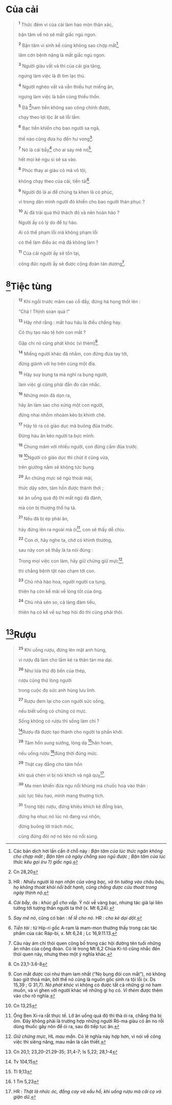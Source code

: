 # Của cải

> <sup><b>1</b></sup> Thức đêm vì của cải làm hao mòn thân xác,
>
> bận tâm về nó sẽ mất giấc ngủ ngon.
>
> <sup><b>2</b></sup> Bận tâm vì sinh kế cũng không sao chợp mắt[^1-c7391c00-5269-4dd5-9e72-a63f6f0a868a],
>
> lâm cơn bệnh nặng là mất giấc ngủ ngon.
>
> <sup><b>3</b></sup> Người giàu vất vả thì của cải gia tăng,
>
> ngưng làm việc là đi tìm lạc thú.
>
> <sup><b>4</b></sup> Người nghèo vất vả vẫn thiếu hụt miếng ăn,
>
> ngưng làm việc là bần cùng thiếu thốn.
>
> <sup><b>5</b></sup> Đã [^1@-c7391c00-5269-4dd5-9e72-a63f6f0a868a]ham tiền không sao công chính được,
>
> chạy theo lợi lộc ắt sẽ lỗi lầm.
>
> <sup><b>6</b></sup> Bạc tiền khiến cho bao người sa ngã,
>
> thế nào cũng đưa họ đến hư vong[^2-c7391c00-5269-4dd5-9e72-a63f6f0a868a].
>
> <sup><b>7</b></sup> Nó là cái bẫy[^3-c7391c00-5269-4dd5-9e72-a63f6f0a868a] cho ai say mê nó[^4-c7391c00-5269-4dd5-9e72-a63f6f0a868a],
>
> hết mọi kẻ ngu si sẽ sa vào.
>
> <sup><b>8</b></sup> Phúc thay ai giàu có mà vô tội,
>
> không chạy theo của cải, tiền tài[^5-c7391c00-5269-4dd5-9e72-a63f6f0a868a].
>
> <sup><b>9</b></sup> Người đó là ai để chúng ta khen là có phúc,
>
> vì trong dân mình người đó khiến cho bao người thán phục ?
>
> <sup><b>10</b></sup> Ai đã trải qua thử thách đó và nên hoàn hảo ?
>
> Người ấy có lý do để tự hào.
>
> Ai có thể phạm lỗi mà không phạm lỗi
>
> có thể làm điều ác mà đã không làm ?
>
> <sup><b>11</b></sup> Của cải người ấy sẽ tồn tại,
>
> công đức người ấy sẽ được cộng đoàn tán dương[^6-c7391c00-5269-4dd5-9e72-a63f6f0a868a].

# [^2@-c7391c00-5269-4dd5-9e72-a63f6f0a868a]Tiệc tùng

> <sup><b>12</b></sup> Khi ngồi trước mâm cao cỗ đầy, đừng hả họng thốt lên :
>
> “Chà ! Thịnh soạn quá !”
>
> <sup><b>13</b></sup> Hãy nhớ rằng : mắt hau háu là điều chẳng hay.
>
> Có thụ tạo nào tệ hơn con mắt ?
>
> Gặp chi nó cũng phát khóc (vì thèm)[^7-c7391c00-5269-4dd5-9e72-a63f6f0a868a].
>
> <sup><b>14</b></sup> Miếng người khác đã nhằm, con đừng đưa tay tới,
>
> đừng giành với họ trên cùng một đĩa.
>
> <sup><b>15</b></sup> Hãy suy bụng ta mà nghĩ ra bụng người,
>
> làm việc gì cũng phải đắn đo cân nhắc.
>
> <sup><b>16</b></sup> Những món đã dọn ra,
>
> hãy ăn làm sao cho xứng một con người,
>
> đừng nhai nhồm nhoàm kẻo bị khinh chê.
>
> <sup><b>17</b></sup> Hãy tỏ ra có giáo dục mà buông đũa trước.
>
> Đừng háu ăn kẻo người ta bực mình.
>
> <sup><b>18</b></sup> Chung mâm với nhiều người, con đừng cầm đũa trước.
>
> <sup><b>19</b></sup> [^3@-c7391c00-5269-4dd5-9e72-a63f6f0a868a]Người có giáo dục thì chút ít cũng vừa,
>
> trên giường nằm sẽ không tức bụng.
>
> <sup><b>20</b></sup> Ăn chừng mực sẽ ngủ thoải mái,
>
> thức dậy sớm, tâm hồn được thảnh thơi ;
>
> kẻ ăn uống quá độ thì mất ngủ đã đành,
>
> mà còn bị thượng thổ hạ tả.
>
> <sup><b>21</b></sup> Nếu đã bị ép phải ăn,
>
> hãy đứng lên ra ngoài mà ói[^8-c7391c00-5269-4dd5-9e72-a63f6f0a868a], con sẽ thấy dễ chịu.
>
> <sup><b>22</b></sup> Con ơi, hãy nghe ta, chớ có khinh thường,
>
> sau này con sẽ thấy là ta nói đúng :
>
> Trong mọi việc con làm, hãy giữ chừng giữ mực[^9-c7391c00-5269-4dd5-9e72-a63f6f0a868a],
>
> thì chẳng bệnh tật nào chạm tới con.
>
> <sup><b>23</b></sup> Chủ nhà hào hoa, người người ca tụng,
>
> thiên hạ còn kể mãi về lòng tốt của ông.
>
> <sup><b>24</b></sup> Chủ nhà sẻn so, cả làng đàm tiếu,
>
> thiên hạ có kể về sự hẹp hòi đó thì cũng phải thôi.

# [^4@-c7391c00-5269-4dd5-9e72-a63f6f0a868a]Rượu

> <sup><b>25</b></sup> Khi uống rượu, đừng lên mặt anh hùng,
>
> vì rượu đã làm cho lắm kẻ ra thân tàn ma dại.
>
> <sup><b>26</b></sup> Như lửa thử độ bền của thép,
>
> rượu cũng thử lòng người
>
> trong cuộc đọ sức anh hùng lưu linh.
>
> <sup><b>27</b></sup> Rượu đem lại cho con người sức sống,
>
> nếu biết uống có chừng có mực.
>
> Sống không có rượu thì sống làm chi ?
>
> [^5@-c7391c00-5269-4dd5-9e72-a63f6f0a868a]Rượu đã được tạo thành cho người ta phấn khởi.
>
> <sup><b>28</b></sup> Tâm hồn sung sướng, lòng dạ [^6@-c7391c00-5269-4dd5-9e72-a63f6f0a868a]hân hoan,
>
> nếu uống rượu [^7@-c7391c00-5269-4dd5-9e72-a63f6f0a868a]đúng thời đúng mức.
>
> <sup><b>29</b></sup> Thật cay đắng cho tâm hồn
>
> khi quá chén vì bị nói khích và ngã quỵ[^10-c7391c00-5269-4dd5-9e72-a63f6f0a868a].
>
> <sup><b>30</b></sup> Ma men khiến đứa ngu nổi khùng mà chuốc hoạ vào thân :
>
> sức lực tiêu hao, mình mang thương tích.
>
> <sup><b>31</b></sup> Trong tiệc rượu, đừng khiêu khích kẻ đồng bàn,
>
> đừng hạ nhục nó lúc nó đang vui nhộn,
>
> đừng buông lời trách móc,
>
> cũng đừng đòi nợ nó kẻo nó nổi sùng.

[^1-c7391c00-5269-4dd5-9e72-a63f6f0a868a]: Các bản dịch hơi lấn cấn ở chỗ này : _Bận tâm của lúc thức ngăn không cho chợp mắt_ ; _Bận tâm cả ngày chẳng sao ngủ được_ ; _Bận tâm của lúc thức kêu gọi (ru ?) giấc ngủ_.

[^2-c7391c00-5269-4dd5-9e72-a63f6f0a868a]: HR : _Nhiều người là nạn nhân của vàng bạc, và tin tưởng vào châu báu, họ không thoát khỏi nỗi bất hạnh, cũng chẳng được cứu thoát trong ngày thịnh nộ_.

[^3-c7391c00-5269-4dd5-9e72-a63f6f0a868a]: _Cái bẫy_, ds : _khúc gỗ cho vấp_. Ý nói về vàng bạc, nhưng tác giả lại liên tưởng tới tượng thần người ta thờ (x. Mt 6,24).

[^4-c7391c00-5269-4dd5-9e72-a63f6f0a868a]: _Say mê nó_, cũng có bản : _tế lễ cho nó_. HR : _cho kẻ dại dột_.

[^5-c7391c00-5269-4dd5-9e72-a63f6f0a868a]: _Tiền tài_ : từ Híp-ri gốc A-ram là mam-mon thường thấy trong các tác phẩm của các Ráp-bi, x. Mt 6,24 ; Lc 16,9.11.13.

[^6-c7391c00-5269-4dd5-9e72-a63f6f0a868a]: Câu này ám chỉ thói quen công bố trong các hội đường tên tuổi những ân nhân của cộng đoàn. Có lẽ trong Mt 6,2 Chúa Ki-tô cũng nhắc đến thói quen này, nhưng theo một ý nghĩa khác.

[^7-c7391c00-5269-4dd5-9e72-a63f6f0a868a]: Con mắt được coi như tham lam nhất (“No bụng đói con mắt”), nó không bao giờ thoả mãn, bởi thế nó cũng là nguồn gốc sinh ra tội lỗi (x. Ds 15,39 ; G 31,7). _Nó phát khóc_ vì không có được tất cả những gì nó ham muốn, và vì ghen với người khác về những gì họ có. _Vì thèm_ được thêm vào cho rõ nghĩa.

[^8-c7391c00-5269-4dd5-9e72-a63f6f0a868a]: Ông Ben Xi-ra rất thực tế. Lỡ ăn uống quá độ thì thà ói ra, chẳng thà bị ốm. Đây không phải là trường hợp những người Rô-ma giàu có ăn no rồi dùng thuốc gây nôn để ói ra, sau đó tiếp tục ăn.

[^9-c7391c00-5269-4dd5-9e72-a63f6f0a868a]: _Giữ chừng mực_, HL _mau mắn_. Có lẽ nghĩa này hợp hơn, vì nói về công việc thì siêng năng, mau mắn là cần thiết.

[^10-c7391c00-5269-4dd5-9e72-a63f6f0a868a]: HR : _Thật là nhức óc, đắng cay và xấu hổ, khi uống rượu mà cãi cọ và giận dữ_.

[^1@-c7391c00-5269-4dd5-9e72-a63f6f0a868a]: Cn 28,20

[^2@-c7391c00-5269-4dd5-9e72-a63f6f0a868a]: Cn 23,1-3.6-8

[^3@-c7391c00-5269-4dd5-9e72-a63f6f0a868a]: Cn 13,25

[^4@-c7391c00-5269-4dd5-9e72-a63f6f0a868a]: Cn 20,1; 23,20-21.29-35; 31,4-7; Is 5,22; 28,1-4

[^5@-c7391c00-5269-4dd5-9e72-a63f6f0a868a]: Tv 104,15

[^6@-c7391c00-5269-4dd5-9e72-a63f6f0a868a]: Tl 9,13

[^7@-c7391c00-5269-4dd5-9e72-a63f6f0a868a]: 1 Tm 5,23
